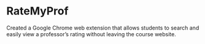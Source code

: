 # RateMyProf
Created a Google Chrome web extension that allows students to search and easily view a professor’s 
rating without leaving the course website. 
